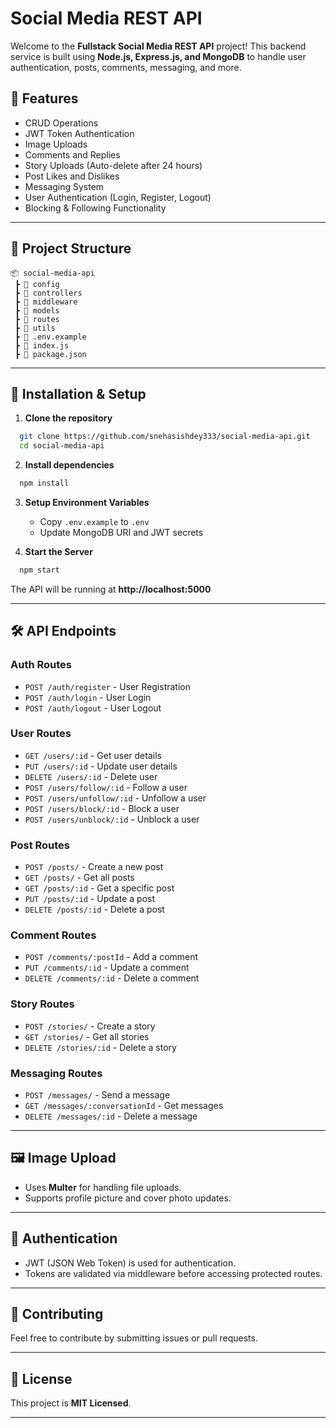 # Social Media REST API

Welcome to the **Fullstack Social Media REST API** project! This backend service is built using **Node.js, Express.js, and MongoDB** to handle user authentication, posts, comments, messaging, and more.

## 🚀 Features

- CRUD Operations
- JWT Token Authentication
- Image Uploads
- Comments and Replies
- Story Uploads (Auto-delete after 24 hours)
- Post Likes and Dislikes
- Messaging System
- User Authentication (Login, Register, Logout)
- Blocking & Following Functionality

---

## 📂 Project Structure

```
📦 social-media-api
 ┣ 📂 config
 ┣ 📂 controllers
 ┣ 📂 middleware
 ┣ 📂 models
 ┣ 📂 routes
 ┣ 📂 utils
 ┣ 📜 .env.example
 ┣ 📜 index.js
 ┣ 📜 package.json
```

---

## 🔧 Installation & Setup

1. **Clone the repository**
```bash
  git clone https://github.com/snehasishdey333/social-media-api.git
  cd social-media-api
```

2. **Install dependencies**
```bash
  npm install
```

3. **Setup Environment Variables**
   - Copy `.env.example` to `.env`
   - Update MongoDB URI and JWT secrets

4. **Start the Server**
```bash
  npm start
```

The API will be running at **http://localhost:5000**

---

## 🛠️ API Endpoints

### Auth Routes
- `POST /auth/register` - User Registration
- `POST /auth/login` - User Login
- `POST /auth/logout` - User Logout

### User Routes
- `GET /users/:id` - Get user details
- `PUT /users/:id` - Update user details
- `DELETE /users/:id` - Delete user
- `POST /users/follow/:id` - Follow a user
- `POST /users/unfollow/:id` - Unfollow a user
- `POST /users/block/:id` - Block a user
- `POST /users/unblock/:id` - Unblock a user

### Post Routes
- `POST /posts/` - Create a new post
- `GET /posts/` - Get all posts
- `GET /posts/:id` - Get a specific post
- `PUT /posts/:id` - Update a post
- `DELETE /posts/:id` - Delete a post

### Comment Routes
- `POST /comments/:postId` - Add a comment
- `PUT /comments/:id` - Update a comment
- `DELETE /comments/:id` - Delete a comment

### Story Routes
- `POST /stories/` - Create a story
- `GET /stories/` - Get all stories
- `DELETE /stories/:id` - Delete a story

### Messaging Routes
- `POST /messages/` - Send a message
- `GET /messages/:conversationId` - Get messages
- `DELETE /messages/:id` - Delete a message

---

## 🖼️ Image Upload
- Uses **Multer** for handling file uploads.
- Supports profile picture and cover photo updates.

---

## 🔑 Authentication
- JWT (JSON Web Token) is used for authentication.
- Tokens are validated via middleware before accessing protected routes.
---

## 🤝 Contributing
Feel free to contribute by submitting issues or pull requests.

---

## 📜 License
This project is **MIT Licensed**.

---
